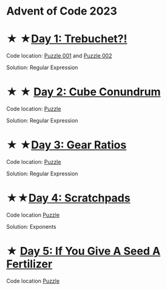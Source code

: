 # Advent of Code 2023

# ★ ★[Day 1: Trebuchet?!](https://adventofcode.com/2023/day/1)
Code location: [Puzzle 001](codigo/puzzle_001.py) and [Puzzle 002](codigo/puzzle_002.py)

Solution: Regular Expression

# ★ ★ [Day 2: Cube Conundrum](https://adventofcode.com/2023/day/2)
Code location: [Puzzle](codigo/day2.ipynb)

Solution: Regular Expression

# ★ ★[Day 3: Gear Ratios](https://adventofcode.com/2023/day/3)
Code location: [Puzzle](codigo/day3.ipynb)

Solution: Regular Expression

# ★★[Day 4: Scratchpads](https://adventofcode.com/2023/day/4)
Code location [Puzzle](codigo/day4.ipynb)

Solution: Exponents


# ★ [Day 5: If You Give A Seed A Fertilizer](https://adventofcode.com/2023/day/5)
Code location [Puzzle](codigo/day5.ipynb)
